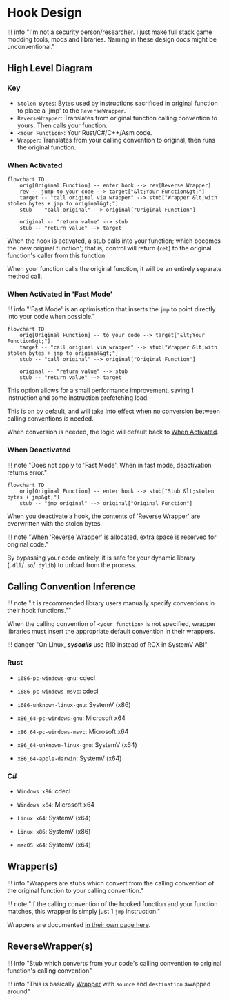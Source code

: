 # Hook Design

!!! info "I'm not a security person/researcher. I just make full stack game modding tools, mods and libraries. Naming in these design docs might be unconventional."

## High Level Diagram

### Key

- `Stolen Bytes`: Bytes used by instructions sacrificed in original function to place a 'jmp' to the `ReverseWrapper`.  
- `ReverseWrapper`: Translates from original function calling convention to yours. Then calls your function.  
- `<Your Function>`: Your Rust/C#/C++/Asm code.  
- `Wrapper`: Translates from your calling convention to original, then runs the original function.  

### When Activated

```mermaid
flowchart TD
    orig[Original Function] -- enter hook --> rev[Reverse Wrapper]
    rev -- jump to your code --> target["&lt;Your Function&gt;"]
    target -- "call original via wrapper" --> stub["Wrapper &lt;with stolen bytes + jmp to original&gt;"]
    stub -- "call original" --> original["Original Function"]

    original -- "return value" --> stub
    stub -- "return value" --> target
```

When the hook is activated, a stub calls into your function; which becomes the 'new original function';
that is, control will return (`ret`) to the original function's caller from this function.

When your function calls the original function, it will be an entirely separate method call.

### When Activated in 'Fast Mode'

!!! info "'Fast Mode' is an optimisation that inserts the `jmp` to point directly into your code when possible."

```mermaid
flowchart TD
    orig[Original Function] -- to your code --> target["&lt;Your Function&gt;"]
    target -- "call original via wrapper" --> stub["Wrapper &lt;with stolen bytes + jmp to original&gt;"]
    stub -- "call original" --> original["Original Function"]

    original -- "return value" --> stub
    stub -- "return value" --> target
```

This option allows for a small performance improvement, saving 1 instruction and some instruction prefetching load.  

This is on by default, and will take into effect when no conversion between calling conventions is needed.  

When conversion is needed, the logic will default back to [When Activated](#when-activated).  

### When Deactivated

!!! note "Does not apply to 'Fast Mode'. When in fast mode, deactivation returns error."

```mermaid
flowchart TD
    orig[Original Function] -- enter hook --> stub["Stub &lt;stolen bytes + jmp&gt;"]
    stub -- "jmp original" --> original["Original Function"]
```

When you deactivate a hook, the contents of 'Reverse Wrapper' are overwritten with the stolen bytes.  

!!! note "When 'Reverse Wrapper' is allocated, extra space is reserved for original code."

By bypassing your code entirely, it is safe for your dynamic library (`.dll`/`.so`/`.dylib`) 
to unload from the process.

## Calling Convention Inference

!!! note "It is recommended library users manually specify conventions in their hook functions.""

When the calling convention of `<your function>` is not specified, wrapper libraries must insert
the appropriate default convention in their wrappers.

!!! danger "On Linux, ***syscalls*** use R10 instead of RCX in SystemV ABI"

### Rust

- `i686-pc-windows-gnu`: cdecl
- `i686-pc-windows-msvc`: cdecl
- `i686-unknown-linux-gnu`: SystemV (x86)

- `x86_64-pc-windows-gnu`: Microsoft x64
- `x86_64-pc-windows-msvc`: Microsoft x64
- `x86_64-unknown-linux-gnu`: SystemV (x64)
- `x86_64-apple-darwin`: SystemV (x64)

### C#

- `Windows x86`: cdecl
- `Windows x64`: Microsoft x64

- `Linux x64`: SystemV (x64)
- `Linux x86`: SystemV (x86)

- `macOS x64`: SystemV (x64)

## Wrapper(s)

!!! info "Wrappers are stubs which convert from the calling convention of the original function to your calling convention."

!!! note "If the calling convention of the hooked function and your function matches, this wrapper is simply just 1 `jmp` instruction."

Wrappers are documented [in their own page here](./wrappers.md).

## ReverseWrapper(s)

!!! info "Stub which converts from your code's calling convention to original function's calling convention"

!!! info "This is basically [Wrapper](#wrappers) with `source` and `destination` swapped around"